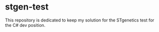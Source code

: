# stgen-test
This repository is dedicated to keep my solution for the STgenetics test for the C# dev position.
